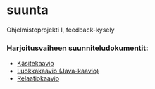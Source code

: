 # suunta
Ohjelmistoprojekti I, feedback-kysely


### Harjoitusvaiheen suunniteludokumentit:
* [Käsitekaavio](documents/SWD4TN022-4_Suunta_kasitekaavio.vsdx)
* [Luokkakaavio (Java-kaavio)](documents/SWD4TN022-4_Suunta_luokkakaavio.vsdx)
* [Relaatiokaavio](documents/SWD4TN022-4_Suunta_relaatiokaavio.vsdx)